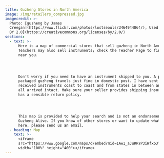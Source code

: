```yaml
---
title: Guzheng Stores in North America
image: /img/retailers_compressed.jpg
imagecredit: >-
  Photo: [guzheng by James
  Creegan](https://www.flickr.com/photos/lostseouls/3464944864/), Used under [CC
  BY 2.0](https://creativecommons.org/licenses/by/2.0/)
sections:
  - text: >-
      Here is a map of commercial stores that sell guzheng in North America.
      Teachers may also sell instruments; check the Teacher Page to find someone
      near you. 




      Don't worry if you need to have an instrument shipped to you. A properly
      packaged guzheng travels just fine in domestic post. I have sent or
      received instruments coast to coast and from states in between and they
      all arrived intact. Make sure your seller provides shipping insurance and
      has a sensible return policy.




      This map is provided to help your search and is not an endorsement by
      Guzheng Alive. If you know of other stores or want to update what is shown
      here, please send us an email.
  - heading: Map
    text: >-
      <iframe
      src="https://www.google.com/maps/d/embed?mid=1Aw1_aJuRRYP3iHfxoJTq7XF4iNj3i3QL" 
      width="100%" height="400"></iframe>
---
```


